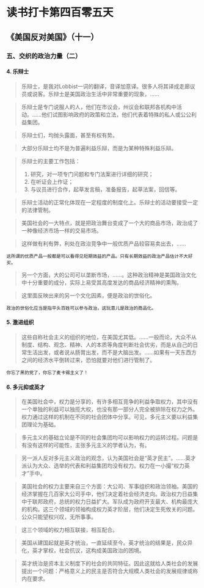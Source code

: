 读书打卡第四百零五天
===

《美国反对美国》（十一）
---

### 五、交织的政治力量（二）

#### 4. 乐辩士

> 乐辩士，是我对Lobbist一词的翻译，音译加意译。很多人将其译成走廊议员或说客。乐辩士是美国政治生活中非常重要的现象，……

> 乐辩士是专门说服人的人，他们在市议会，州议会和联邦各机构中活动。……他们试图影响政府的政策和立法，他们代表着特殊的私人或公公利益集团。

> 乐辩士们，均抛头露面，甚至有权有势。

> 大部分乐辩士均不是为普遍利益乐辩，而是为某种特殊利益乐辩。

> 乐辩士的主要工作包括：
> 1. 研究，对一项专门问题和专门法案进行详细的研究；
> 2. 在听证会上作证；
> 3. 与议员进行合作，起草发言稿，准备报告，起草法案，回信等。

> 乐辩士活动的正常化体现在一定程度的制度化上。乐辩士的活动要接受一定的法律管制。

> 美国社会的一大特点，就是把政治舞台变成了一个大的商品市场，政治成了一种像经济市场一样的交易市场。

> 这样做有利有弊，利处在政治竞争中一般优质产品较容易卖出去，……
```
这所谓的优质产品一般都是可以看得见短期效益的产品。只有长期效益的政治产品估计不大好买。
```
> 另一个方面，大的公司可以垄断市场，……。这种政治精神是美国政治文化中十分重要的成分，实际上易受其高度发达的商品经济精神的熏陶。

> 这里面反映出来的另一个文化因素，便是政治的世俗化。
```
政治的世俗化应当是指平头百姓可以参与政治，这玩意儿是政治的商品化。
```

#### 5. 激进组织

> 这些自称社会主义的组织的地位，在美国尤其低。……一般而论，大众不从制度、结构、观念、精神、人的本质等角度判断社会优劣，而是从自己的日常生活出发，或者说从肠胃出发，而不是大脑出发。……如果有一天东西方之间的经济水平倒转过来，恐怕就要对他们进行管制了。
```
你忘了黑豹党了，你忘了麦卡锡主义了！
```

#### 6. 多元抑或英才

> 在美国社会中，权力是分享的，有许多相互竞争的利益争取权力，其中没有一个单独的利益可以独揽大权，也没有那一部分人完全被排除在权力之外。权力通过这样的机制在不同的社会团体中分享。可见，多元主义要以利益集团理论为基础。

> 多元主义的基础立论是不同的社会集团均可以影响权力的运转过程。问题是有没有这样的可能性，主张多元主义的学者认为，有。

> 另一派人反对多元主义政治的观念，认为美国社会是“英才民主”。……英才派认为大众、选举的代表和利益集团均没有权力。权力在一小撮“权力英才”手中。

> 美国社会的权力主要来自三个方面：大公司、军事组织和政治领袖。美国的经济掌握在几百家大公司手中，他们决定着社会经济走向。政治权力日益集中于联邦政府，总统的权力日益扩大。军队成为政府开支最大、机构最庞大的机构。这三个领域的领袖构成权力英才阶层，他们决定生死攸关的问题。公众只能望权兴叹，无所事事。

> 这三个领域的权力相互联接，相互配合。

> 美国从建国起就是英才统治，一直延续至今。英才统治的结果是，民众异化，英才掌权，社会抗议，这构成美国政治的困境。

> 英才统治是资本主义制度下的社会的共同特征。因此这就给人类社会的发展提出一个问题：严格意义上的民主是否符合大规模人类社会的发展规律或称内在要求。